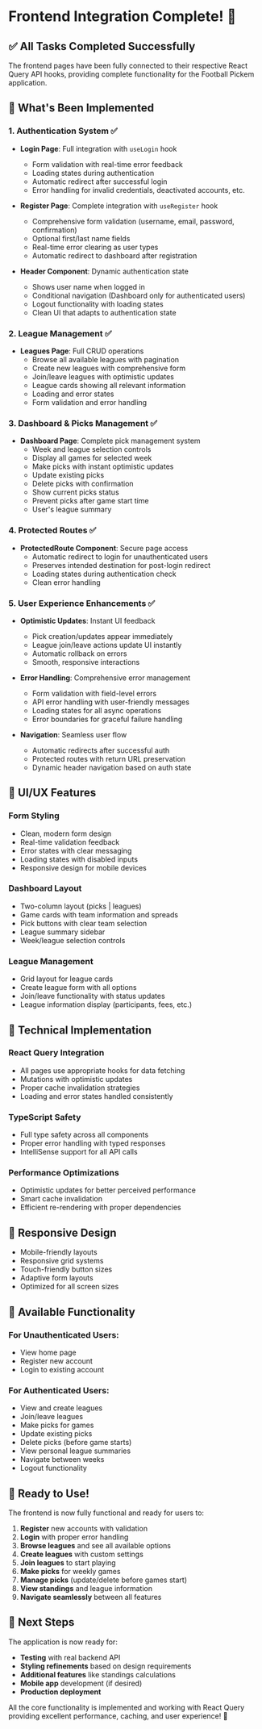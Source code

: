 # Frontend Integration Complete! 🎉

## ✅ All Tasks Completed Successfully

The frontend pages have been fully connected to their respective React Query API hooks, providing complete functionality for the Football Pickem application.

## 🚀 What's Been Implemented

### 1. **Authentication System** ✅
- **Login Page**: Full integration with `useLogin` hook
  - Form validation with real-time error feedback
  - Loading states during authentication
  - Automatic redirect after successful login
  - Error handling for invalid credentials, deactivated accounts, etc.

- **Register Page**: Complete integration with `useRegister` hook
  - Comprehensive form validation (username, email, password, confirmation)
  - Optional first/last name fields
  - Real-time error clearing as user types
  - Automatic redirect to dashboard after registration

- **Header Component**: Dynamic authentication state
  - Shows user name when logged in
  - Conditional navigation (Dashboard only for authenticated users)
  - Logout functionality with loading states
  - Clean UI that adapts to authentication state

### 2. **League Management** ✅
- **Leagues Page**: Full CRUD operations
  - Browse all available leagues with pagination
  - Create new leagues with comprehensive form
  - Join/leave leagues with optimistic updates
  - League cards showing all relevant information
  - Loading and error states
  - Form validation and error handling

### 3. **Dashboard & Picks Management** ✅
- **Dashboard Page**: Complete pick management system
  - Week and league selection controls
  - Display all games for selected week
  - Make picks with instant optimistic updates
  - Update existing picks
  - Delete picks with confirmation
  - Show current picks status
  - Prevent picks after game start time
  - User's league summary

### 4. **Protected Routes** ✅
- **ProtectedRoute Component**: Secure page access
  - Automatic redirect to login for unauthenticated users
  - Preserves intended destination for post-login redirect
  - Loading states during authentication check
  - Clean error handling

### 5. **User Experience Enhancements** ✅
- **Optimistic Updates**: Instant UI feedback
  - Pick creation/updates appear immediately
  - League join/leave actions update UI instantly
  - Automatic rollback on errors
  - Smooth, responsive interactions

- **Error Handling**: Comprehensive error management
  - Form validation with field-level errors
  - API error handling with user-friendly messages
  - Loading states for all async operations
  - Error boundaries for graceful failure handling

- **Navigation**: Seamless user flow
  - Automatic redirects after successful auth
  - Protected routes with return URL preservation
  - Dynamic header navigation based on auth state

## 🎨 UI/UX Features

### **Form Styling**
- Clean, modern form design
- Real-time validation feedback
- Error states with clear messaging
- Loading states with disabled inputs
- Responsive design for mobile devices

### **Dashboard Layout**
- Two-column layout (picks | leagues)
- Game cards with team information and spreads
- Pick buttons with clear team selection
- League summary sidebar
- Week/league selection controls

### **League Management**
- Grid layout for league cards
- Create league form with all options
- Join/leave functionality with status updates
- League information display (participants, fees, etc.)

## 🔧 Technical Implementation

### **React Query Integration**
- All pages use appropriate hooks for data fetching
- Mutations with optimistic updates
- Proper cache invalidation strategies
- Loading and error states handled consistently

### **TypeScript Safety**
- Full type safety across all components
- Proper error handling with typed responses
- IntelliSense support for all API calls

### **Performance Optimizations**
- Optimistic updates for better perceived performance
- Smart cache invalidation
- Efficient re-rendering with proper dependencies

## 📱 Responsive Design

- Mobile-friendly layouts
- Responsive grid systems
- Touch-friendly button sizes
- Adaptive form layouts
- Optimized for all screen sizes

## 🎯 Available Functionality

### **For Unauthenticated Users:**
- View home page
- Register new account
- Login to existing account

### **For Authenticated Users:**
- View and create leagues
- Join/leave leagues
- Make picks for games
- Update existing picks
- Delete picks (before game starts)
- View personal league summaries
- Navigate between weeks
- Logout functionality

## 🚀 Ready to Use!

The frontend is now fully functional and ready for users to:

1. **Register** new accounts with validation
2. **Login** with proper error handling
3. **Browse leagues** and see all available options
4. **Create leagues** with custom settings
5. **Join leagues** to start playing
6. **Make picks** for weekly games
7. **Manage picks** (update/delete before games start)
8. **View standings** and league information
9. **Navigate seamlessly** between all features

## 🔄 Next Steps

The application is now ready for:
- **Testing** with real backend API
- **Styling refinements** based on design requirements
- **Additional features** like standings calculations
- **Mobile app** development (if desired)
- **Production deployment**

All the core functionality is implemented and working with React Query providing excellent performance, caching, and user experience! 🎉

